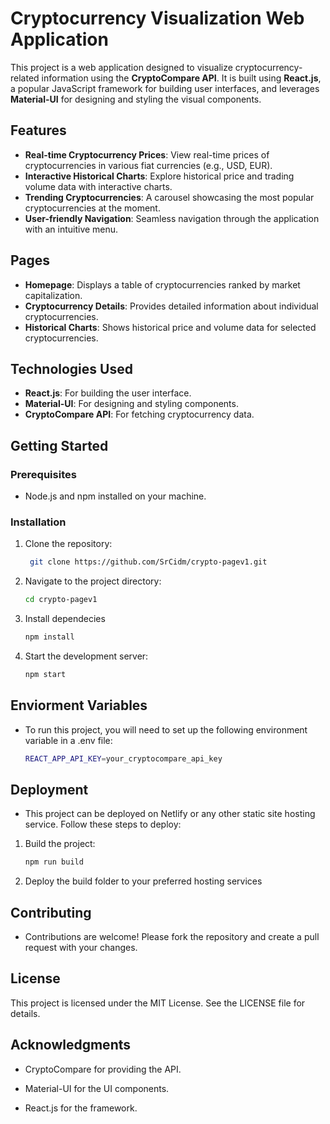 # Cryptocurrency Visualization Web Application

This project is a web application designed to visualize cryptocurrency-related information using the **CryptoCompare API**. It is built using **React.js**, a popular JavaScript framework for building user interfaces, and leverages **Material-UI** for designing and styling the visual components.

## Features

- **Real-time Cryptocurrency Prices**: View real-time prices of cryptocurrencies in various fiat currencies (e.g., USD, EUR).
- **Interactive Historical Charts**: Explore historical price and trading volume data with interactive charts.
- **Trending Cryptocurrencies**: A carousel showcasing the most popular cryptocurrencies at the moment.
- **User-friendly Navigation**: Seamless navigation through the application with an intuitive menu.

## Pages

- **Homepage**: Displays a table of cryptocurrencies ranked by market capitalization.
- **Cryptocurrency Details**: Provides detailed information about individual cryptocurrencies.
- **Historical Charts**: Shows historical price and volume data for selected cryptocurrencies.

## Technologies Used

- **React.js**: For building the user interface.
- **Material-UI**: For designing and styling components.
- **CryptoCompare API**: For fetching cryptocurrency data.

## Getting Started

### Prerequisites

- Node.js and npm installed on your machine.

### Installation

1. Clone the repository:
   ```bash
    git clone https://github.com/SrCidm/crypto-pagev1.git
    ```
2. Navigate to the project directory:
    ```bash
    cd crypto-pagev1
    ```
3. Install dependecies
    ```bash
    npm install
    ```
4. Start the development server:
    ```bash
    npm start
    ```
## Enviorment Variables
- To run this project, you will need to set up the following environment variable in a .env file:
    ```bash
    REACT_APP_API_KEY=your_cryptocompare_api_key
    ```
## Deployment

- This project can be deployed on Netlify or any other static site hosting service. Follow these steps to deploy:

1. Build the project:
    ```bash
    npm run build
    ```
2. Deploy the build folder to your preferred hosting services

## Contributing

- Contributions are welcome! Please fork the repository and create a pull request with your changes.

## License

This project is licensed under the MIT License. See the LICENSE file for details.

## Acknowledgments

- CryptoCompare for providing the API.

- Material-UI for the UI components.

- React.js for the framework.